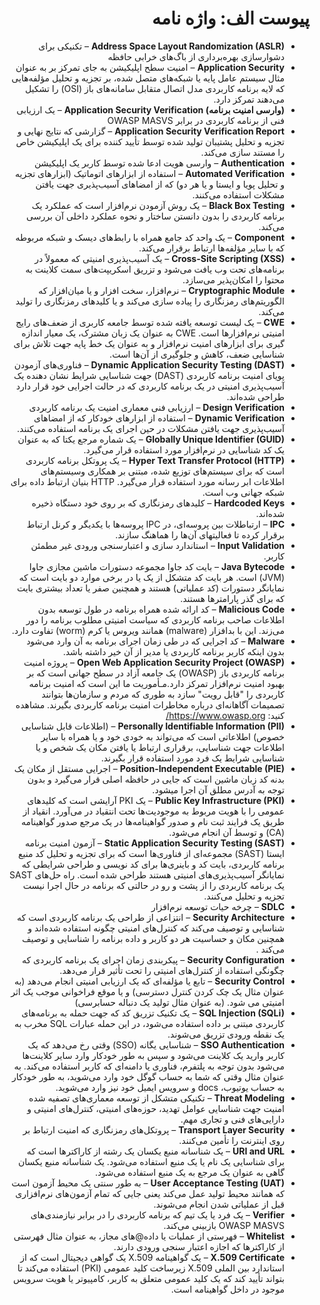 <div dir="rtl" markdown="1">

# پیوست الف: واژه نامه

- **Address Space Layout Randomization (ASLR)** – تکنیکی برای دشوارسازی بهره‌برداری از باگ‌های خرابی حافظه
- **Application Security** – 
امنیت سطح اپلیکیشن به جای تمرکز بر به عنوان مثال سیستم عامل پایه یا شبکه‌های متصل شده، بر تجزیه و تحلیل مؤلفه‌هایی که لایه برنامه کاربردی مدل اتصال متقابل سامانه‌های باز (OSI) را تشکیل می‌دهند تمرکز دارد.
- **(وارسی امنیت برنامه) Application Security Verification** – یک ارزیابی فنی از برنامه کاربردی در برابر OWASP MASVS
- **Application Security Verification Report** – گزارشی که نتایج نهایی و تجزیه و تحلیل پشتیبان تولید شده توسط تأیید کننده برای یک اپلیکیشن خاص را مستند سازی می‌کند.
- **Authentication** – وارسی هویت ادعا شده توسط کاربر یک اپلیکیشن
- **Automated Verification** –
استفاده از ابزارهای اتوماتیک (ابزارهای تجزیه و تحلیل پویا و ایستا و یا هر دو) که از امضاهای آسیب‌پذیری جهت یافتن مشکلات استفاده می‌کنند.
- **Black Box Testing** – یک روش آزمودن نرم‌افزار است که عملکرد یک برنامه کاربردی را بدون دانستن ساختار و نحوه عملکرد داخلی آن بررسی می‌کند.
- **Component** – یک واحد کد جامع همراه با رابط‌های دیسک و شبکه مربوطه که با سایر مؤلفه‌ها ارتباط برقرار می‌کند.
- **Cross-Site Scripting (XSS)** – یک آسیب‌پذیری امنیتی که معمولاً در برنامه‌های تحت وب یافت می‌شود و تزریق اسکریپت‌های سمت کلاینت به محتوا را امکان‌پذیر می‌سازد.
- **Cryptographic Module** – نرم‌افزار، سخت افزار و یا میان‌افزار که الگوریتم‌های رمزنگاری را پیاده سازی می‌کند و یا کلید‌های رمزنگاری را تولید می‌کند.
- **CWE** –  یک لیست توسعه یافته شده توسط جامعه کاربری از ضعف‌های رایج امنیتی نرم‌افزارها است. CWE به عنوان یک زبان مشترک، یک معیار اندازه گیری برای ابزارهای امنیت نرم‌افزار و به عنوان یک خط پایه جهت تلاش برای شناسایی ضعف، کاهش و جلوگیری از آن‌ها است.
- **Dynamic Application Security Testing (DAST)** –
فناوری‌های آزمودن پویای امنیت برنامه کاربردی (DAST) جهت شناسایی شرایط نشان دهنده یک آسیب‌پذیری امنیتی در یک برنامه کاربردی که در حالت اجرایی خود قرار دارد طراحی شده‌اند.
- **Design Verification** – ارزیابی فنی معماری امنیت یک برنامه کاربردی
- **Dynamic Verification** – استفاده از ابزارهای خودکار که از امضاهای آسیب‌پذیری جهت یافتن مشکلات در حین اجرای یک برنامه استفاده می‌کنند.
- **Globally Unique Identifier (GUID)** – یک شماره مرجع یکتا که به عنوان یک کد شناسایی در نرم‌افزار مورد استفاده قرار می‌گیرد.
- **Hyper Text Transfer Protocol (HTTP)** –
یک پروتکل برنامه کاربردی است که برای سیستم‌های توزیع شده، مبتنی بر همکاری وسیستم‌های اطلاعات ابر رسانه مورد استفاده قرار می‌گیرد. HTTP بنیان ارتباط داده برای شبکه جهانی وب است.
- **Hardcoded Keys** – کلیدهای رمزنگاری که بر روی خود دستگاه ذخیره شده‌اند. 
- **IPC** – ارتباطلات بین پروسه‌ای، در IPC پروسه‌ها با یکدیگر و کرنل ارتباط برقرار کرده تا فعالیتهای آن‌ها را هماهنگ سازند. 
- **Input Validation** – استاندارد سازی و اعتبارسنجی ورودی غیر مطمئن کاربر.
- **Java Bytecode** –
بایت کد جاوا مجموعه دستورات ماشین مجازی جاوا (JVM) است. هر بایت کد متشکل از یک یا در برخی موارد دو بایت است که نمایانگر دستورات (کد عملیاتی) هستند و همچنین صفر یا تعداد بیشتری بایت که برای گذر پارامترها هستند.
- **Malicious Code** – 
کد ارائه شده همراه برنامه در طول توسعه بدون اطلاعات صاحب برنامه کاربردی که سیاست امنیتی مطلوب برنامه را دور می‌زند. این با بدافزار (malware) همانند ویروس یا کرم (worm) تفاوت دارد.
- **Malware** – کد اجرایی که در طی زمان اجرای برنامه به آن وارد می‌شود بدون اینکه کاربر برنامه کاربردی یا مدیر از آن خیر داشته باشد.
- **Open Web Application Security Project (OWASP)** – پروژه امنیت برنامه کاربردی باز (OWASP) یک جامعه آزاد در سطح جهانی است که بر بهبود امنیت نرم‌افزار تمرکز دارد.مـأموریت ما این است که امنیت برنامه کاربردی را "قابل رویت" سازد به طوری که مردم و سازمان‌ها بتوانند تصمیمات آگاهانه‌ای درباره مخاطرات امنیت برنامه کاربردی بگیرند. مشاهده کنید: <https://www.owasp.org/>
- **Personally Identifiable Information (PII)** –
 (اطلاعات قابل شناسایی خصوص) اطلاعاتی است که می‌تواند به خودی خود و یا همراه با سایر اطلاعات جهت شناسایی، برقراری ارتباط یا یافتن مکان یک شخص و یا شناسایی شرایط یک فرد مورد استفاده قرار بگیرند.
- **Position-Independent Executable (PIE)** – اجرایی مستقل از مکان یک بدنه کد زبان ماشین است که جایی در حافظه اصلی قرار می‌گیرد و بدون توجه به آدرس مطلق آن اجرا می‎شود.
- **Public Key Infrastructure (PKI)** –
یک PKI آرایشی است که کلیدهای عمومی را با هویت مربوط به موجودیت‌ها تحت انتقیاد در می‌آورد. انقیاد از طریق یک فرایند ثبت نام و صدور گواهینامه‌ها در یک مرجع صدور گواهینامه (CA) و توسط آن انجام می‌شود.
- **Static Application Security Testing (SAST)** – آزمون امنیت برنامه ایستا (SAST) مجموعه‌ای از فناوری‌ها است که برای تجزیه و تحلیل کد منبع برنامه کاربردی، بایت کد و باینری‌ها برای کد نویسی و طراحی شرایطی که نمایانگر آسیب‌پذیری‌های امنیتی هستند طراحی شده است. راه حل‌های SAST یک برنامه کاربردی را از پشت و رو در حالتی که برنامه در حال اجرا نیست تجزیه و تحلیل می‌کنند.
- **SDLC** – چرخه حیات توسعه نرم‌افزار
- **Security Architecture** –
انتزاعی از طراحی یک برنامه کاربردی است که شناسایی و توصیف می‌کند که کنترل‌های امنیتی چگونه استفاده شده‌اند و همچنین مکان و حساسیت هر دو کاربر و داده برنامه را شناسایی و توصیف می‌کند .
- **Security Configuration** – پیکربندی زمان اجرای یک برنامه کاربردی که چگونگی استفاده از کنترل‌های امنیتی را تحت تأثیر قرار می‌دهد.
- **Security Control** –
تابع یا مؤلفه‌ای که یک ارزیابی امنیتی انجام می‌دهد (به عنوان مثال یک چک کردن کنترل دسترسی) و یا موقع فراخوانی موجب یک اثر امنیتی می شود. (به عنوان مثال تولید یک دنباله حسابرسی)
- **SQL Injection (SQLi)** –
یک تکنیک تزریق کد که جهت حمله به برنامه‌های کاربردی مبتنی بر داده استفاده می‌شود، در این حمله عبارات SQL مخرب به یک نقطه ورودی تزریق می‌شوند.
- **SSO Authentication** –
شناسایی یگانه (SSO) وقتی رخ می‌دهد که یک کاربر وارید یک کلاینت می‌شود و سپس به طور خودکار وارد سایر کلاینت‌ها می‌شود بدون توجه به پلتفرم، فناوری یا دامنه‌ای که کاربر استفاده می‌کند. به عنوان مثال وقتی که شما به حساب گوگل خود وارد می‌شوید، به طور خودکار به حساب یوتیوب، docs و سرویس ایمیل خود نیز وارد می‌شوید.
- **Threat Modeling** –
تکنیکی متشکل از توسعه معماری‌های تصفیه شده امنیت جهت شناسایی عوامل تهدید، حوزه‌های امنیتی، کنترل‌های امنیتی و دارایی‌های فنی و تجاری مهم.
- **Transport Layer Security** – پروتکل‌های رمزنگاری که امنیت ارتباط بر روی اینترنت را تأمین می‌کنند.
- **URI and URL** –
یک شناسانه منبع یکسان یک رشته از کاراکترها است که برای شناسایی یک نام یا یک منبع استفاده می‌شود. یک شناسانه منبع یکسان گاهی به عنوان یک مرجع به یک منبع استفاده می‌شود.
- **User Acceptance Testing (UAT)** –
به طور سنتی یک محیط آزمون است که همانند محیط تولید عمل می‌کند یعنی جایی که تمام آزمون‌های نرم‌افزاری قبل از عملیاتی شدن انجام می‌شوند.
- **Verifier** – یک فرد یا یک تیم که برنامه کاربردی را در برابر نیازمندی‌های OWASP MASVS بازبینی می‌کند.
- **Whitelist** – فهرستی از عملیات یا داده@های مجاز، به عنوان مثال فهرستی از کاراکترها که اجازه اعتبار سنجی ورودی دارند.
- **X.509 Certificate** – یک گواهینامه X.509 یک گواهی دیجیتال است که از استاندارد بین الملی X.509 زیرساخت کلید عمومی (PKI) استفاده می‌کند تا بتواند تأیید کند که یک کلید عمومی متعلق به کاربر، کامپیوتر یا هویت سرویس موجود در داخل گواهینامه است.
</div>
